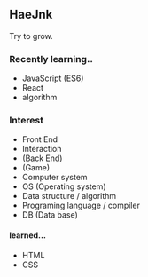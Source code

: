 ## HaeJnk

Try to grow.

### Recently learning..
- JavaScript (ES6)
- React
- algorithm

### Interest
- Front End
- Interaction
- (Back End)
- (Game)
- Computer system
- OS (Operating system)
- Data structure / algorithm
- Programing language / compiler
- DB (Data base)

#### learned...
- HTML
- CSS

<!---
HaeJnk/HaeJnk is a ✨ special ✨ repository because its `README.md` (this file) appears on your GitHub profile.
You can click the Preview link to take a look at your changes.
--->
